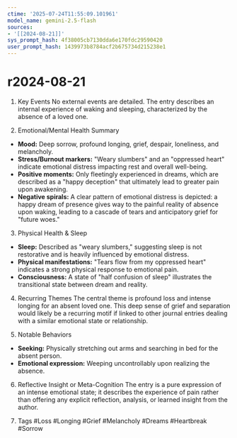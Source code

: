 ```yaml
---
ctime: '2025-07-24T11:55:09.101961'
model_name: gemini-2.5-flash
sources:
- '[[2024-08-21]]'
sys_prompt_hash: 4f38005cb7130dda6e170fdc29590420
user_prompt_hash: 1439973b8784acf2b675734d215238e1
---
```

# r2024-08-21

1. Key Events
No external events are detailed. The entry describes an internal experience of waking and sleeping, characterized by the absence of a loved one.

2. Emotional/Mental Health Summary
*   **Mood:** Deep sorrow, profound longing, grief, despair, loneliness, and melancholy.
*   **Stress/Burnout markers:** "Weary slumbers" and an "oppressed heart" indicate emotional distress impacting rest and overall well-being.
*   **Positive moments:** Only fleetingly experienced in dreams, which are described as a "happy deception" that ultimately lead to greater pain upon awakening.
*   **Negative spirals:** A clear pattern of emotional distress is depicted: a happy dream of presence gives way to the painful reality of absence upon waking, leading to a cascade of tears and anticipatory grief for "future woes."

3. Physical Health & Sleep
*   **Sleep:** Described as "weary slumbers," suggesting sleep is not restorative and is heavily influenced by emotional distress.
*   **Physical manifestations:** "Tears flow from my oppressed heart" indicates a strong physical response to emotional pain.
*   **Consciousness:** A state of "half confusion of sleep" illustrates the transitional state between dream and reality.

4. Recurring Themes
The central theme is profound loss and intense longing for an absent loved one. This deep sense of grief and separation would likely be a recurring motif if linked to other journal entries dealing with a similar emotional state or relationship.

5. Notable Behaviors
*   **Seeking:** Physically stretching out arms and searching in bed for the absent person.
*   **Emotional expression:** Weeping uncontrollably upon realizing the absence.

6. Reflective Insight or Meta-Cognition
The entry is a pure expression of an intense emotional state; it describes the experience of pain rather than offering any explicit reflection, analysis, or learned insight from the author.

7. Tags
#Loss #Longing #Grief #Melancholy #Dreams #Heartbreak #Sorrow